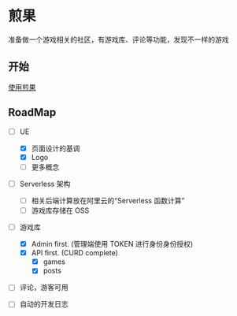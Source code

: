 # 煎果

准备做一个游戏相关的社区，有游戏库、评论等功能，发现不一样的游戏

## 开始

[使用煎果](https://fried-fruit.briefguo.com)

## RoadMap

- [ ] UE
  - [x] 页面设计的基调
  - [x] Logo
  - [ ] 更多概念
- [ ] Serverless 架构
  - [ ] 相关后端计算放在阿里云的“Serverless 函数计算”
  - [ ] 游戏库存储在 OSS
- [ ] 游戏库
  - [x] Admin first. (管理端使用 TOKEN 进行身份身份授权)
  - [x] API first. (CURD complete)
    - [x] games
    - [x] posts
- [ ] 评论，游客可用

- [ ] 自动的开发日志
